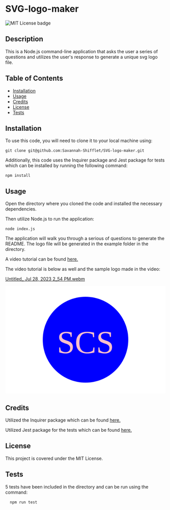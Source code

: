 # SVG-logo-maker



![MIT License badge](https://img.shields.io/github/license/savannah-shifflet/SVG-logo-maker)
## Description

This is a Node.js command-line application that asks the user a series of questions and utilizes the user's response to generate a unique svg logo file. 

## Table of Contents
- [Installation](#installation)
- [Usage](#usage)
- [Credits](#credits)
- [License](#license)
- [Tests](#tests)

## Installation
To use this code, you will need to clone it to your local machine using: 

    git clone git@github.com:Savannah-Shifflet/SVG-logo-maker.git

Additionally, this code uses the Inquirer package and Jest package for tests which can be installed by running the following command:
    
    npm install 

## Usage
Open the directory where you cloned the code and installed the necessary dependencies. 

Then utilize Node.js to run the application: 

    node index.js

The application will walk you through a serious of questions to generate the README. The logo file will be generated in the example folder in the directory. 

A video tutorial can be found [here.](https://drive.google.com/file/d/1nLzhvZ8zQD1VpcMBtMhYq1K61_YzjkdS/view)

The video tutorial is below as well and the sample logo made in the video: 

[Untitled_ Jul 28, 2023 2_54 PM.webm](https://github.com/Savannah-Shifflet/SVG-logo-maker/assets/106942356/3c15e351-f926-47d7-b036-571cf16edd66)

![sample logo](/examples/SCSlogo.svg)

## Credits
Utilized the Inquirer package which can be found [here.](https://www.npmjs.com/package/inquirer/v/8.2.4)

Utilized Jest package for the tests which can be found [here.](https://www.npmjs.com/package/jest)

## License

This project is covered under the MIT License.

## Tests

5 tests have been included in the directory and can be run using the command: 

      npm run test
